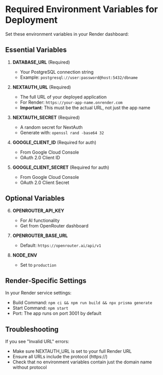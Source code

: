 # Required Environment Variables for Deployment

Set these environment variables in your Render dashboard:

## Essential Variables

1. **DATABASE_URL** (Required)
   - Your PostgreSQL connection string
   - Example: `postgresql://user:password@host:5432/dbname`

2. **NEXTAUTH_URL** (Required)
   - The full URL of your deployed application
   - For Render: `https://your-app-name.onrender.com`
   - **Important**: This must be the actual URL, not just the app name

3. **NEXTAUTH_SECRET** (Required)
   - A random secret for NextAuth
   - Generate with: `openssl rand -base64 32`

4. **GOOGLE_CLIENT_ID** (Required for auth)
   - From Google Cloud Console
   - OAuth 2.0 Client ID

5. **GOOGLE_CLIENT_SECRET** (Required for auth)
   - From Google Cloud Console
   - OAuth 2.0 Client Secret

## Optional Variables

6. **OPENROUTER_API_KEY**
   - For AI functionality
   - Get from OpenRouter dashboard

7. **OPENROUTER_BASE_URL**
   - Default: `https://openrouter.ai/api/v1`

8. **NODE_ENV**
   - Set to `production`

## Render-Specific Settings

In your Render service settings:
- Build Command: `npm ci && npm run build && npx prisma generate`
- Start Command: `npm start`
- Port: The app runs on port 3001 by default

## Troubleshooting

If you see "Invalid URL" errors:
- Make sure NEXTAUTH_URL is set to your full Render URL
- Ensure all URLs include the protocol (https://)
- Check that no environment variables contain just the domain name without protocol
